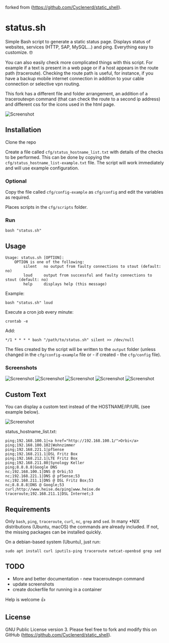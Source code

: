forked from (<https://github.com/Cyclenerd/static_shell>).

# status.sh

Simple Bash script to generate a static status page. Displays status of websites, services (HTTP, SAP, MySQL...) and ping. Everything easy to customize. 🤓

You can also easily check more complicated things with this script.
For example if a text is present in a web page or if a host appears in the route path (traceroute).
Checking the route path is useful, for instance, if you have a backup mobile internet connection in addition to your cable connection or selective vpn routing.

This fork has a different file and folder arrangement, an addition of a traceroutevpn command (that can check the route to a second ip address) and different css for the icons used in the html page.

![Screenshot](images/Status-Page-Past-Incidents.jpg)

## Installation

Clone the repo

Create a file called `cfg/status_hostname_list.txt` with details of the checks to be performed. This can be done by copying the `cfg/status_hostname_list-example.txt` file. The script will work immediately and will use example configuration.

### Optional

Copy the file called `cfg/config-example` as `cfg/config` and edit the variables as required.

Places scripts in the `cfg/scripts` folder.

### Run

```shell
bash "status.sh"
```

## Usage

```text
Usage: status.sh [OPTION]:
	OPTION is one of the following:
		silent	 no output from faulty connections to stout (default: no)
		loud	 output from successful and faulty connections to stout (default: no)
		help	 displays help (this message)
```

Example:

```shell
bash "status.sh" loud
```

Execute a cron job every minute:

```shell
crontab -e
```

Add:

```
*/1 * * * * bash "/path/to/status.sh" silent >> /dev/null
```

The files created by the script will be written to the `output` folder (unless changed in the `cfg/config-example` file or - if created - the `cfg/config` file).

### Screenshots

![Screenshot](images/Status-Page-Maintenance.jpg)
![Screenshot](images/Status-Page-OK.jpg)
![Screenshot](images/Status-Page-Outage.jpg)
![Screenshot](images/Status-Page-Major_Outage.jpg)
![Screenshot](images/Status-Page-Past-Incidents.jpg)

## Custom Text

You can display a custom text instead of the HOSTNAME/IP/URL (see example below).

![Screenshot](images/Status-Page-Custom-Text.png?v2)

status_hostname_list.txt:

```csv
ping;192.168.100.1|<a href="http://192.168.100.1/">Orbi</a>
ping;192.168.100.102|Wohnzimmer
ping;192.168.221.1|pfSense
ping;192.168.211.1|DSL Fritz Box
ping;192.168.212.1|LTE Fritz Box
ping;192.168.211.80|Synology Keller
ping;8.8.8.8|Google DNS
nc;192.168.100.1|DNS @ Orbi;53
nc;192.168.221.1|DNS @ pfSense;53
nc;192.168.211.1|DNS @ DSL Fritz Box;53
nc;8.8.8.8|DNS @ Google;53
curl;http://www.heise.de/ping|www.heise.de
traceroute;192.168.211.1|DSL Internet;3
```

## Requirements

Only `bash`, `ping`, `traceroute`, `curl`, `nc`, `grep` and `sed`.
In many *NIX distributions (Ubuntu, macOS) the commands are already included.
If not, the missing packages can be installed quickly.

On a debian-based system (Ubuntu), just run:

```shell
sudo apt install curl iputils-ping traceroute netcat-openbsd grep sed
```

## TODO

* More and better documentation - new traceroutevpn command 
* update screenshots
* create dockerfile for running in a container

Help is welcome 👍


## License

GNU Public License version 3.
Please feel free to fork and modify this on GitHub (<https://github.com/Cyclenerd/static_shell>).